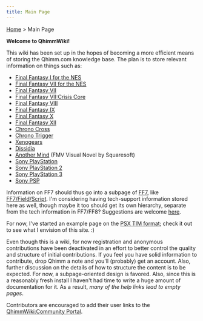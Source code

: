 ```yaml
---
title: Main Page
---
```


[Home](/Main%20Page.md) > Main Page

<b>Welcome to QhimmWiki!</b>

This wiki has been set up in the hopes of becoming a more efficient
means of storing the Qhimm.com knowledge base. The plan is to store
relevant information on things such as:

-   [Final Fantasy I for the NES][]
-   [Final Fantasy VII for the NES][]
-   [Final Fantasy VII][]
-   [Final Fantasy VII:Crisis Core][]
-   [Final Fantasy VIII][]
-   [Final Fantasy IX][]
-   [Final Fantasy X][]
-   [Final Fantasy XII][]
-   [Chrono Cross][]
-   [Chrono Trigger][]
-   [Xenogears][]
-   [Dissidia][]
-   [Another Mind][] (FMV Visual Novel by Squaresoft)
-   [Sony PlayStation][]
-   [Sony PlayStation 2][]
-   [Sony PlayStation 3][]
-   [Sony PSP][]

Information on FF7 should thus go into a subpage of
[FF7][Final Fantasy VII], like [FF7/Field/Script][]. I'm considering
having tech-support information stored here as well, though maybe it too
should get its own hierarchy, separate from the tech information in
FF7/FF8? Suggestions are welcome [here][].

For now, I've started an example page on the [PSX TIM format][]; check
it out to see what I envision of this site. :)

Even though this is a wiki, for now registration and anonymous
contributions have been deactivated in an effort to better control the
quality and structure of initial contributions. If you feel you have
solid information to contribute, drop Qhimm a note and you'll (probably)
get an account. Also, further discussion on the details of how to
structure the content is to be expected. For now, a subpage-oriented
design is favored. Also, since this is a reasonably fresh install I
haven't had time to write a huge amount of documentation for it. As a
result, *many of the help links lead to empty pages*.

Contributors are encouraged to add their user links to the
[QhimmWiki:Community Portal][].

  [Final Fantasy I for the NES]: /FF1NES.md "wikilink"
  [Final Fantasy VII for the NES]: /FF7NES.md "wikilink"
  [Final Fantasy VII]: /FF7.md "wikilink"
  [Final Fantasy VII:Crisis Core]: /FF7:CC.md "wikilink"
  [Final Fantasy VIII]: /FF8.md "wikilink"
  [Final Fantasy IX]: /FF9.md "wikilink"
  [Final Fantasy X]: /FF10.md "wikilink"
  [Final Fantasy XII]: /FF12.md "wikilink"
  [Chrono Cross]: /CC.md "wikilink"
  [Chrono Trigger]: /CT.md "wikilink"
  [Xenogears]: /Xeno.md "wikilink"
  [Dissidia]: /Dissidia.md "wikilink"
  [Another Mind]: /Another%20Mind.md "wikilink"
  [Sony PlayStation]: /PSX.md "wikilink"
  [Sony PlayStation 2]: /PS2.md "wikilink"
  [Sony PlayStation 3]: /PS3.md "wikilink"
  [Sony PSP]: /PSP.md "wikilink"
  [FF7/Field/Script]: /FF7/Field/Script.md "wikilink"
  [here]: /Talk:Main%20page.md "wikilink"
  [PSX TIM format]: /PSX/TIM%20file.md "wikilink"
  [QhimmWiki:Community Portal]: /QhimmWiki:Community%20Portal.md "wikilink"
